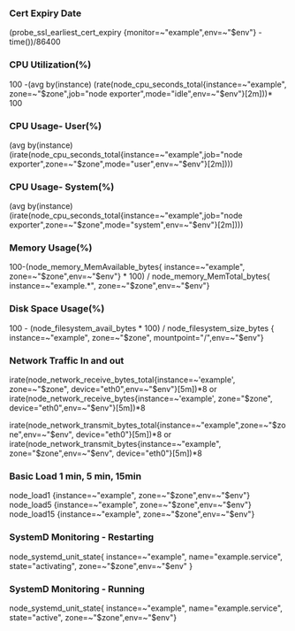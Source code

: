 ### Cert Expiry Date
(probe_ssl_earliest_cert_expiry {monitor=~"example",env=~"$env"} -time())/86400 

### CPU Utilization(%)
100 -(avg by(instance) (rate(node_cpu_seconds_total{instance=~"example", zone=~"$zone",job="node exporter",mode="idle",env=~"$env"}[2m]))* 100

### CPU Usage- User(%)
(avg by(instance) (irate(node_cpu_seconds_total{instance=~"example",job="node exporter",zone=~"$zone",mode="user",env=~"$env"}[2m])))

### CPU Usage- System(%)
(avg by(instance) (irate(node_cpu_seconds_total{instance=~"example",job="node exporter",zone=~"$zone",mode="system",env=~"$env"}[2m])))

### Memory Usage(%)
100-(node_memory_MemAvailable_bytes{ instance=~"example", zone=~"$zone",env=~"$env"} * 100) / node_memory_MemTotal_bytes{ instance=~"example.*", zone=~"$zone",env=~"$env"}

### Disk Space Usage(%)
100 - (node_filesystem_avail_bytes * 100) / node_filesystem_size_bytes { instance=~"example", zone=~"$zone", mountpoint="/",env=~"$env"}

### Network Traffic In and out 
irate(node_network_receive_bytes_total{instance=~'example', zone=~"$zone", device="eth0",env=~"$env"}[5m])*8 or irate(node_network_receive_bytes{instance=~'example', zone="$zone", device="eth0",env=~"$env"}[5m])*8

irate(node_network_transmit_bytes_total{instance=~"example",zone=~"$zone",env=~"$env", device="eth0"}[5m])*8 or irate(node_network_transmit_bytes{instance=~"example", zone="$zone",env=~"$env", device="eth0"}[5m])*8

### Basic Load 1 min, 5 min, 15min 
node_load1 {instance=~"example", zone=~"$zone",env=~"$env"}
node_load5 {instance=~"example", zone=~"$zone",env=~"$env"}
node_load15 {instance=~"example", zone=~"$zone",env=~"$env"}

### SystemD Monitoring - Restarting 
node_systemd_unit_state{ instance=~"example", name="example.service", state="activating", zone=~"$zone",env=~"$env" }

### SystemD Monitoring - Running 
node_systemd_unit_state{ instance=~"example", name="example.service", state="active", zone=~"$zone",env=~"$env"}


